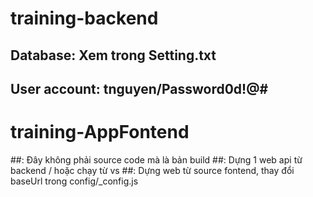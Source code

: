 # training-backend
## Database: Xem trong Setting.txt
## User account: tnguyen/Password0d!@#

# training-AppFontend
##: Đây không phải source code mà là bản build
##: Dựng 1 web api từ backend / hoặc chạy từ vs
##: Dựng web từ source fontend, thay đổi baseUrl trong config/_config.js